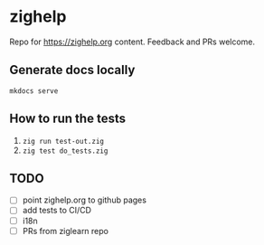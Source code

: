# zighelp

Repo for https://zighelp.org content. Feedback and PRs welcome.

## Generate docs locally

`mkdocs serve`

## How to run the tests

1. `zig run test-out.zig`
2. `zig test do_tests.zig`

## TODO

- [ ] point zighelp.org to github pages
- [ ] add tests to CI/CD
- [ ] i18n
- [ ] PRs from ziglearn repo
